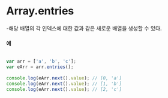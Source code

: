 # Array.entries

-해당 배열의 각 인덱스에 대한 값과 같은 새로운 배열을 생성할 수 있다.


#### 예

```javascript

var arr = ['a', 'b', 'c'];
var eArr = arr.entries();
 
console.log(eArr.next().value); // [0, 'a']
console.log(eArr.next().value); // [1, 'b']
console.log(eArr.next().value); // [2, 'c']

